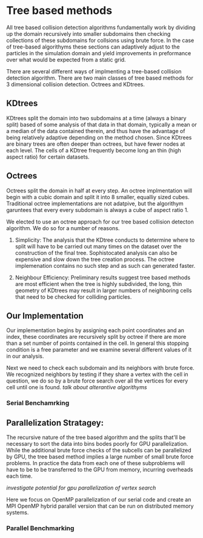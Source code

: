 # Tree based methods

All tree based collision detection algorithms fundamentally work by dividing up the domain recursively into smaller subdomains then checking collections of these subdomains for collsions using brute force. In the case of tree-based algorithyms these sections can adaptively adjust to the particles in the simulation domain and yield improvements in preformance over what would be expected from a static grid.



There are several different ways of implmenting a tree-based collision detection algorithm.  There are two main classes of tree based methods for 3 dimensional collision detection. Octrees and KDtrees. 

## KDtrees

KDtrees split the domain into two subdomains at a time (always a binary split) based of some analysis of that data in that domain, typically a mean or a median of the data contained therein, and thus have the advantage of being relatively adaptive depending on the method chosen.  Since KDtrees are binary trees are often deeper than octrees, but have fewer nodes at each level. The cells of a KDtree frequently become long an thin (high aspect ratio) for certain datasets. 


## Octrees

Octrees split the domain in half at every step.  An octree implmentation will begin with a cubic domain and split it into 8 smaller, equalliy sized cubes.  Traditional octree implementations are not adatpive, but the algorithym garuntees that every every subdomain is always a cube of aspect ratio 1. 

We elected to use an octree approach for our tree based collision detecton algorithm.  We do so for a number of reasons. 

1. Simplicity:
  The analysis that the KDtree conducts to determine where to split will have to be carried out many times on the dataset over the construction of the final tree.  Sophistocated analysis can also be expensive and slow down the tree creation process. The octree implemenation contains no such step and as such can generated faster. 

2. Neighbour Efficiency:
  Preliminary results suggest tree based methods are most efficient when the tree is highly subdivided, the long, thin geometry of KDtrees may result in larger numbers of neighboring cells that need to be checked for colliding particles. 


## Our Implementation

Our implementation begins by assigning each point coordinates and an index, these coordinates are recursively split by octree if there are more than a set number of points contained in the cell. In general this stopping condition is a free parameter and we examine several different values of it in our analysis. 

Next we need to check each subdomain and its neighbors with brute force. We recognized neighbors by testing if they share a vertex with the cell in question, we do so by a brute force search over all the vertices for every cell until one is found.  *talk about alterantive algorithyms* 

### Serial Benchamrking 




## Parallelization Stratagey: 

The recursive nature of the tree based algorithm and the splits that'll be necessary to sort the data into bins bodes poorly for GPU parallelization.  While the additional brute force checks of the subcells can be parallelized by GPU, the tree based method implies a large number of small brute force problems. In practice the data from each one of these subproblems will have to be to be transferred to the GPU from memory, incurring overheads each time. 

*investigate potential for gpu parallelization of vertex search*

Here we focus on OpenMP parallelization of our serial code and create an MPI OpenMP hybrid parallel version that can be run on distributed memory systems. 


### Parallel Benchmarking
